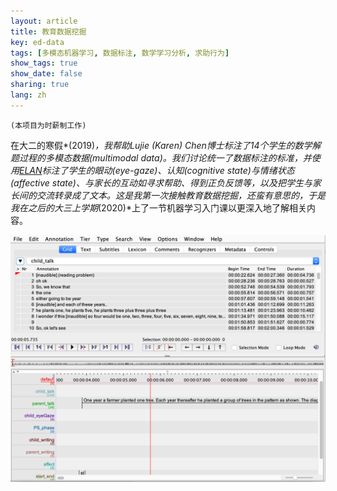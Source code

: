 ```yaml
---
layout: article
title: 教育数据挖掘
key: ed-data
tags: [多模态机器学习, 数据标注, 数学学习分析, 求助行为]
show_tags: true
show_date: false
sharing: true
lang: zh
---
```


`(本项目为时薪制工作)`

在大二的寒假*(2019)*，我帮助Lujie (Karen) Chen博士标注了14个学生的数学解题过程的多模态数据(multimodal data)。我们讨论统一了数据标注的标准，并使用[ELAN]标注了学生的眼动(eye-gaze)、认知(cognitive state)与情绪状态(affective state)、与家长的互动如寻求帮助、得到正负反馈等，以及把学生与家长间的交流转录成了文本。这是我第一次接触教育数据挖掘，还蛮有意思的，于是我在之后的大三上学期*(2020)*上了一节机器学习入门课以更深入地了解相关内容。

![](/assets/images/ELAN.png)

<!--more-->

[ELAN]: https://archive.mpi.nl/tla/elan